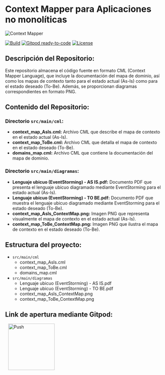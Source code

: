 # Context Mapper para Aplicaciones no monolíticas

![Context Mapper](https://raw.githubusercontent.com/wiki/ContextMapper/context-mapper-dsl/logo/cm-logo-github-small.png)

[![Build](https://github.com/ContextMapper/web-ide-demo/actions/workflows/build.yml/badge.svg)](https://github.com/ContextMapper/web-ide-demo/actions) [![Gitpod ready-to-code](https://img.shields.io/badge/Gitpod-ready--to--code-blue?logo=gitpod)](https://gitpod.io/#https://github.com/ContextMapper/web-ide-demo) [![License](https://img.shields.io/badge/License-Apache%202.0-blue.svg)](https://opensource.org/licenses/Apache-2.0)

## Descripción del Repositorio:

Este repositorio almacena el código fuente en formato CML (Context Mapper Language), que incluye la documentación del mapa de dominio, así como los mapas de contexto tanto para el estado actual (As-Is) como para el estado deseado (To-Be). Además, se proporcionan diagramas correspondientes en formato PNG.

## Contenido del Repositorio:

### Directorio `src/main/cml`:

- **context_map_AsIs.cml:** Archivo CML que describe el mapa de contexto en el estado actual (As-Is).
- **context_map_ToBe.cml:** Archivo CML que detalla el mapa de contexto en el estado deseado (To-Be).
- **domains_map.cml:** Archivo CML que contiene la documentación del mapa de dominio.

### Directorio `src/main/diagramas`:

- **Lenguaje ubicuo (EventStorming) - AS IS.pdf:** Documento PDF que presenta el lenguaje ubicuo diagramado mediante EventStorming para el estado actual (As-Is).
- **Lenguaje ubicuo (EventStorming) - TO BE.pdf:** Documento PDF que muestra el lenguaje ubicuo diagramado mediante EventStorming para el estado deseado (To-Be).
- **context_map_AsIs_ContextMap.png:** Imagen PNG que representa visualmente el mapa de contexto en el estado actual (As-Is).
- **context_map_ToBe_ContextMap.png:** Imagen PNG que ilustra el mapa de contexto en el estado deseado (To-Be).

## Estructura del proyecto:

- `src/main/cml`
  - context_map_AsIs.cml
  - context_map_ToBe.cml
  - domains_map.cml
- `src/main/diagramas`
  - Lenguaje ubicuo (EventStorming) - AS IS.pdf
  - Lenguaje ubicuo (EventStorming) - TO BE.pdf
  - context_map_AsIs_ContextMap.png
  - context_map_ToBe_ContextMap.png

## Link de apertura mediante Gitpod:

<a href="https://gitpod.io/#https://github.com/MISO-No-Monoliticas/documentacion" style="padding: 10px;">
    <img src="https://gitpod.io/button/open-in-gitpod.svg" width="150" alt="Push" align="center">
</a>
